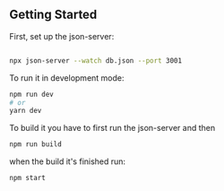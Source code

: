 ## Getting Started

First, set up the json-server:

```bash

npx json-server --watch db.json --port 3001

```

To run it in development mode:

```bash
npm run dev
# or
yarn dev
```
To build it you have to first run the json-server and then 

```bash
npm run build
```

when the build it's finished run: 

```bash
npm start
``` 





